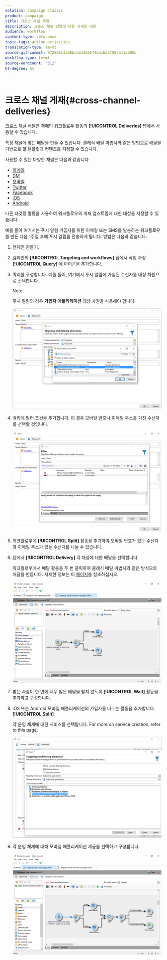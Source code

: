 ```yaml
---
solution: Campaign Classic
product: campaign
title: 크로스 채널 게재
description: 크로스 채널 전달에 대한 자세한 내용
audience: workflow
content-type: reference
topic-tags: action-activities
translation-type: tm+mt
source-git-commit: 972885c3a38bcd3a260574bacbb3f507e11ae05b
workflow-type: tm+mt
source-wordcount: '312'
ht-degree: 6%

---
```



# 크로스 채널 게재{#cross-channel-deliveries}

크로스 채널 배달은 캠페인 워크플로우 활동의 **[!UICONTROL Deliveries]** 탭에서 사용할 수 있습니다.

특정 채널에 맞는 배달을 만들 수 있습니다. 클래식 배달 마법사와 같은 방법으로 배달을 기반으로 할 템플릿과 컨텐츠를 지정할 수 있습니다.

사용할 수 있는 다양한 채널은 다음과 같습니다.

* [이메일](../../delivery/using/about-email-channel.md)
* [DM](../../delivery/using/about-direct-mail-channel.md)
* [모바일](../../delivery/using/sms-channel.md)
* [Twitter](../../social/using/publishing-on-twitter.md)
* [Facebook](../../social/using/publishing-on-facebook.md)
* [iOS](../../delivery/using/creating-notifications.md#sending-notifications-on-ios)
* [Android](../../delivery/using/creating-notifications.md#sending-notifications-on-android)

다른 타깃팅 활동을 사용하여 워크플로우의 게재 업스트림에 대한 대상을 지정할 수 있습니다.

예를 들어 여기서는 푸시 알림 가입자를 위한 이메일 또는 SMS를 발송하는 워크플로우를 만든 다음 1주일 후에 푸시 알림을 전송하게 됩니다. 방법은 다음과 같습니다.

1. 캠페인 만들기.
1. 캠페인의 **[!UICONTROL Targeting and workflows]** 탭에서 작업 과정 **[!UICONTROL Query]** 에 아이콘을 추가합니다.
1. 쿼리를 구성합니다. 예를 들어, 여기에서 푸시 알림에 가입된 수신자를 대상 차원으로 선택합니다.

   >[!NOTE]
   >
   >푸시 알림의 경우 **가입자 애플리케이션** 대상 차원을 사용해야 합니다.

   ![](assets/cross_channel_delivery_1.png)

1. 쿼리에 필터 조건을 추가합니다. 이 경우 모바일 번호나 이메일 주소를 가진 수신자를 선택할 것입니다.

   ![](assets/cross_channel_delivery_2.png)

1. 워크플로우에 **[!UICONTROL Split]** 활동을 추가하여 모바일 번호가 있는 수신자와 이메일 주소가 있는 수신자를 나눌 수 있습니다.
1. 탭에서 **[!UICONTROL Delivery]** 각 대상에 대한 배달을 선택합니다.

   워크플로우에서 배달 활동을 두 번 클릭하여 클래식 배달 마법사와 같은 방식으로 배달을 만듭니다. 자세한 정보는 이 [페이지](../../delivery/using/about-email-channel.md)를 참조하십시오.

   ![](assets/cross_channel_delivery_3.png)

1. 받는 사람이 한 번에 너무 많은 배달을 받지 않도록 **[!UICONTROL Wait]** 활동을 추가하고 구성합니다.
1. iOS 또는 Android 모바일 애플리케이션의 가입자를 나누는 활동을 추가합니다. **[!UICONTROL Split]**

   각 운영 체제에 대한 서비스를 선택합니다. For more on service creation, refer to this [page](../../delivery/using/configuring-the-mobile-application.md).

   ![](assets/cross_channel_delivery_4.png)

1. 각 운영 체제에 대해 모바일 애플리케이션 제공을 선택하고 구성합니다.

   ![](assets/cross_channel_delivery_5.png)
